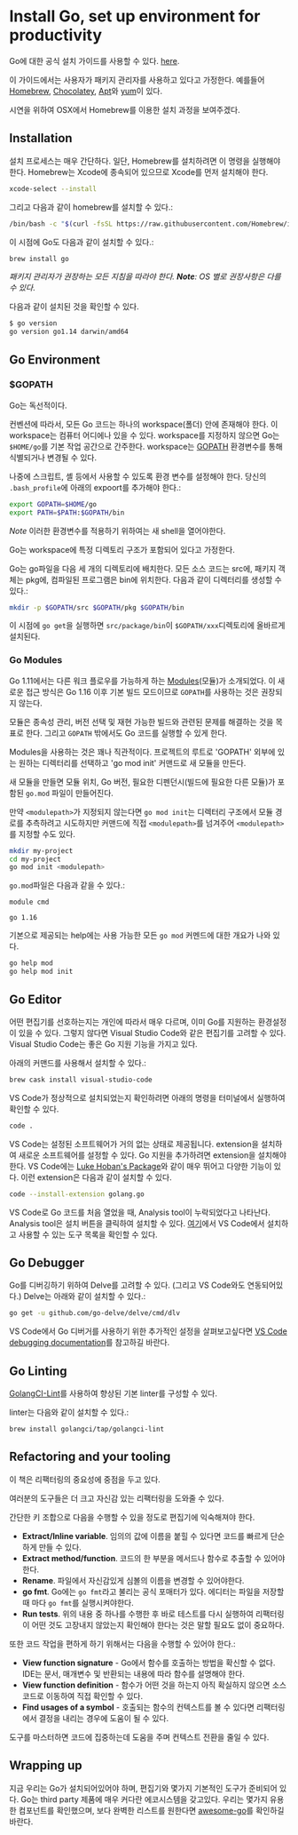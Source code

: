 # Install Go, set up environment for productivity

Go에 대한 공식 설치 가이드를 사용할 수 있다. [here](https://golang.org/doc/install).

이 가이드에서는 사용자가 패키지 관리자를 사용하고 있다고 가정한다. 예를들어 [Homebrew](https://brew.sh), [Chocolatey](https://chocolatey.org), [Apt](https://help.ubuntu.com/community/AptGet/Howto)와 [yum](https://access.redhat.com/solutions/9934)이 있다.

시연을 위하여 OSX에서 Homebrew를 이용한 설치 과정을 보여주겠다.

## Installation

설치 프로세스는 매우 간단하다. 일단, Homebrew를 설치하려면 이 명령을 실행해야 한다. Homebrew는 Xcode에 종속되어 있으므로 Xcode를 먼저 설치해야 한다.

```sh
xcode-select --install
```

그리고 다음과 같이 homebrew를 설치할 수 있다.:

```sh
/bin/bash -c "$(curl -fsSL https://raw.githubusercontent.com/Homebrew/install/master/install.sh)"
```

이 시점에 Go도 다음과 같이 설치할 수 있다.:

```sh
brew install go
```

*패키지 관리자가 권장하는 모든 지침을 따라야 한다. **Note**: OS 별로 권장사항은 다를 수 있다*.

다음과 같이 설치된 것을 확인할 수 있다.

```sh
$ go version
go version go1.14 darwin/amd64
```

## Go Environment

### $GOPATH
Go는 독선적이다.

컨벤션에 따라서, 모든 Go 코드는 하나의 workspace(폴더) 안에 존재해야 한다. 이 workspace는 컴퓨터 어디에나 있을 수 있다. workspace를 지정하지 않으면 Go는 `$HOME/go`를 기본 작업 공간으로 간주한다. workspace는 [GOPATH](https://golang.org/cmd/go/#hdr-GOPATH_environment_variable) 환경변수를 통해 식별되거나 변경될 수 있다.

나중에 스크립트, 셸 등에서 사용할 수 있도록 환경 변수를 설정해야 한다.
당신의 `.bash_profile`에 아래의 expoort를 추가해야 한다.:

```sh
export GOPATH=$HOME/go
export PATH=$PATH:$GOPATH/bin
```

*Note* 이러한 환경변수를 적용하기 위하여는 새 shell을 열어야한다.

Go는 workspace에 특정 디렉토리 구조가 포함되어 있다고 가정한다.

Go는 go파일을 다음 세 개의 디렉토리에 배치한다. 모든 소스 코드는 src에, 패키지 객체는 pkg에, 컴파일된 프로그램은 bin에 위치한다. 다음과 같이 디렉터리를 생성할 수 있다.:

```sh
mkdir -p $GOPATH/src $GOPATH/pkg $GOPATH/bin
```

이 시점에 `go get`을 실행하면 `src/package/bin`이 `$GOPATH/xxx`디렉토리에 올바르게 설치된다.

### Go Modules
Go 1.11에서는 다른 워크 플로우를 가능하게 하는 [Modules](https://github.com/golang/go/wiki/Modules)(모듈)가 소개되었다. 이 새로운 접근 방식은 Go 1.16 이후 기본 빌드 모드이므로 `GOPATH`를 사용하는 것은 권장되지 않는다.

모듈은 종속성 관리, 버전 선택 및 재현 가능한 빌드와 관련된 문제를 해결하는 것을 목표로 한다. 그리고 `GOPATH` 밖에서도 Go 코드를 실행할 수 있게 한다.

Modules을 사용하는 것은 꽤나 직관적이다. 프로젝트의 루트로 'GOPATH' 외부에 있는 원하는 디렉터리를 선택하고 'go mod init' 커맨드로 새 모듈을 만든다.

새 모듈을 만들면 모듈 위치, Go 버전, 필요한 디펜던시(빌드에 필요한 다른 모듈)가 포함된 `go.mod` 파일이 만들어진다.

만약 `<modulepath>`가 지정되지 않는다면 `go mod init`는 디렉터리 구조에서 모듈 경로를 추측하려고 시도하지만 커맨드에 직접 `<modulepath>`를 넘겨주어 `<modulepath>`를 지정할 수도 있다.

```sh
mkdir my-project
cd my-project
go mod init <modulepath>
```

`go.mod`파일은 다음과 같을 수 있다.:

```
module cmd

go 1.16

```

기본으로 제공되는 help에는 사용 가능한 모든 `go mod` 커멘드에 대한 개요가 나와 있다.

```sh
go help mod
go help mod init
```

## Go Editor

어떤 편집기를 선호하는지는 개인에 따라서 매우 다르며, 이미 Go를 지원하는 환경설정이 있을 수 있다. 그렇지 않다면 Visual Studio Code와 같은 편집기를 고려할 수 있다. Visual Studio Code는 좋은 Go 지원 기능을 가지고 있다.

아래의 커맨드를 사용해서 설치할 수 있다.:

```sh
brew cask install visual-studio-code
```

VS Code가 정상적으로 설치되었는지 확인하려면 아래의 명령을 터미널에서 실행하여 확인할 수 있다.

```sh
code .
```

VS Code는 설정된 소프트웨어가 거의 없는 상태로 제공됩니다. extension을 설치하여 새로운 소프트웨어를 설정할 수 있다. Go 지원을 추가하려면 extension을 설치해야 한다. VS Code에는 [Luke Hoban's Package](https://github.com/golang/vscode-go)와 같이 매우 뛰어고 다양한 기능이 있다. 이런 extension은 다음과 같이 설치할 수 있다.

```sh
code --install-extension golang.go
```

VS Code로 Go 코드를 처음 열었을 때, Analysis tool이 누락되었다고 나타난다. Analysis tool은 설치 버튼을 클릭하여 설치할 수 있다. [여기](https://github.com/golang/vscode-go/blob/master/docs/tools.md)에서 VS Code에서 설치하고 사용할 수 있는 도구 목록을 확인할 수 있다.

## Go Debugger

Go를 디버깅하기 위하여 Delve를 고려할 수 있다. (그리고 VS Code와도 연동되어있다.) Delve는 아래와 같이 설치할 수 있다.:

```sh
go get -u github.com/go-delve/delve/cmd/dlv
```

VS Code에서 Go 디버거를 사용하기 위한 추가적인 설정을 살펴보고싶다면 [VS Code debugging documentation](https://github.com/golang/vscode-go/blob/master/docs/debugging.md)를 참고하길 바란다.

## Go Linting

[GolangCI-Lint](https://golangci-lint.run)를 사용하여 향상된 기본 linter를 구성할 수 있다.

linter는 다음와 같이 설치할 수 있다.:

```sh
brew install golangci/tap/golangci-lint
```

## Refactoring and your tooling

이 책은 리팩터링의 중요성에 중점을 두고 있다.

여러분의 도구들은 더 크고 자신감 있는 리팩터링을 도와줄 수 있다.

간단한 키 조합으로 다음을 수행할 수 있을 정도로 편집기에 익숙해져야 한다.

- **Extract/Inline variable**. 임의의 값에 이름을 붙힐 수 있다면 코드를 빠르게 단순하게 만들 수 있다.
- **Extract method/function**. 코드의 한 부분을 메서드나 함수로 추출할 수 있어야한다.
- **Rename**. 파일에서 자신감있게 심볼의 이름을 변경할 수 있어야한다.
- **go fmt**. Go에는 `go fmt`라고 불리는 공식 포매터가 있다. 에디터는 파일을 저장할 때 마다 `go fmt`를 실행시켜야한다.
- **Run tests**. 위의 내용 중 하나를 수행한 후 바로 테스트를 다시 실행하여 리팩터링이 어떤 것도 고장내지 않았는지 확인해야 한다는 것은 말할 필요도 없이 중요하다.

또한 코드 작업을 편하게 하기 위해서는 다음을 수행할 수 있어야 한다.:

- **View function signature** - Go에서 함수를 호출하는 방법을 확신할 수 없다. IDE는 문서, 매개변수 및 반환되는 내용에 따라 함수를 설명해야 한다.
- **View function definition** - 함수가 어떤 것을 하는지 아직 확실하지 않으면 소스 코드로 이동하여 직접 확인할 수 있다.
- **Find usages of a symbol** - 호출되는 함수의 컨텍스트를 볼 수 있다면 리팩터링에서 결정을 내리는 경우에 도움이 될 수 있다.

도구를 마스터하면 코드에 집중하는데 도움을 주며 컨텍스트 전환을 줄일 수 있다.

## Wrapping up

지금 우리는 Go가 설치되어있어야 하며, 편집기와 몇가지 기본적인 도구가 준비되어 있다. Go는 third party 제품에 매우 커다란 에코시스템을 갖고있다. 우리는 몇가지 유용한 컴포넌트를 확인했으며, 보다 완벽한 리스트를 원한다면 [awesome-go](https://awesome-go.com)를 확인하길 바란다.
